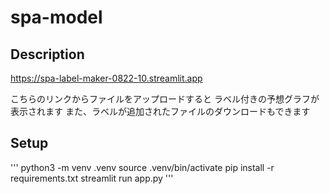 # spa-model

## Description

https://spa-label-maker-0822-10.streamlit.app

こちらのリンクからファイルをアップロードすると
ラベル付きの予想グラフが表示されます
また、ラベルが追加されたファイルのダウンロードもできます

## Setup
'''
python3 -m venv .venv
source .venv/bin/activate
pip install -r requirements.txt
streamlit run app.py
'''